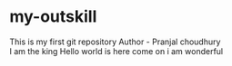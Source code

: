 # my-outskill
This is my first git repository
Author - Pranjal choudhury
<br>
I am the king
Hello
world is here come on
i am wonderful